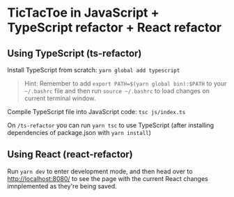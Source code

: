 # TicTacToe in JavaScript + TypeScript refactor + React refactor

## Using TypeScript (ts-refactor)

Install TypeScript from scratch: `yarn global add typescript`

> Hint: Remember to add `export PATH=$(yarn global bin):$PATH` to your `~/.bashrc` file and then run `source ~/.bashrc` to load changes on current terminal window.

Compile TypeScript file into JavaScript code: `tsc js/index.ts`

On `/ts-refactor` you can run `yarn tsc` to use TypeScript (after installing dependencies of package.json with `yarn install`)

## Using React (react-refactor)

Run `yarn dev` to enter development mode, and then head over to [http://localhost:8080/](http://localhost:8080/) to see the page with the current React changes imnplemented as they're being saved.
